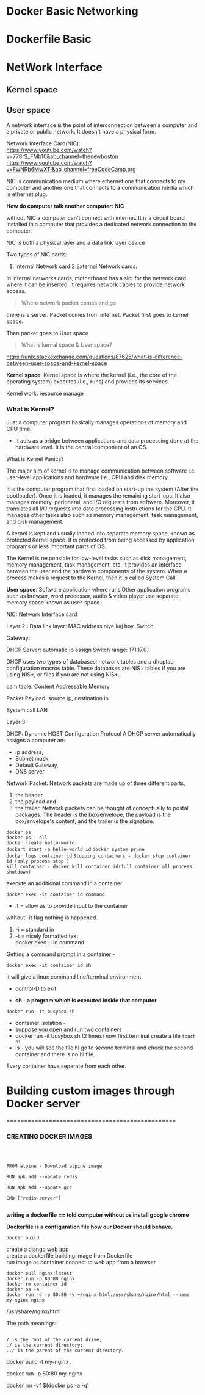 # Docker Basic Networking 
# Dockerfile Basic

# NetWork Interface 
## Kernel space
## User space



A network interface is the point of interconnection between a computer and a private or public network. It doesn't have a physical form.

Network Interface Card(NIC): <br/>
https://www.youtube.com/watch?v=778rS_FMb10&ab_channel=thenewboston
https://www.youtube.com/watch?v=FwNRb6MwXTI&ab_channel=freeCodeCamp.org

NIC is communication medium where ethernet one that connects to my computer and another one that connects to a communication media which is ethernet plug. 

**How do computer talk another computer: NIC** <br/>

without NIC a computer can't connect with internet. It is a circuit board installed in a computer that provides a dedicated network connection to the computer.

NIC is both a physical layer and a data link layer device

Two types of NIC cards:
1. Internal Network card 2.External Network cards.

In internal networks cards, motherboard has a slot for the network card where it can be inserted. It requires network cables to provide network access.

> Where network packet comes and go

there is a server. Packet comes from internet. Packet first goes to kernel space.

Then packet goes to User space

> What is kernal space & User space?

https://unix.stackexchange.com/questions/87625/what-is-difference-between-user-space-and-kernel-space

**Kernel space**: Kernel space is where the kernel (i.e., the core of the operating system) executes (i.e., runs) and provides its services.<br/>


Kernel work: resource manage 
### What is Kernel?<br/>
Just a computer program.basically manages operations of memory and CPU time.

- It acts as a bridge between applications and data processing done at the hardware level. It is the central component of an OS.

What is Kernel Panics?




The major aim of kernel is to manage communication between software i.e. user-level applications and hardware i.e., CPU and disk memory.

It is the computer program that first loaded on start-up the system (After the bootloader). Once it is loaded, it manages the remaining start-ups. It also manages memory, peripheral, and I/O requests from software. Moreover, it translates all I/O requests into data processing instructions for the CPU. It manages other tasks also such as memory management, task management, and disk management.

A kernel is kept and usually loaded into separate memory space, known as protected Kernel space. It is protected from being accessed by application programs or less important parts of OS.



The Kernel is responsible for low-level tasks such as disk management, memory management, task management, etc. It provides an interface between the user and the hardware components of the system. When a process makes a request to the Kernel, then it is called System Call.


**User space**: Software application where runs.Other application programs such as browser, word processor, audio & video player use separate memory space known as user-space.

NIC: Network Interface card

Layer 2 : Data link layer: MAC address niye kaj hoy. Switch

Gateway:

DHCP Server: automatic ip assign
Switch range: 171.17.0.1

DHCP uses two types of databases: network tables and a dhcptab configuration macros table. These databases are NIS+ tables if you are using NIS+, or files if you are not using NIS+.

cam table: Content Addressable Memory 

Packet Payload: 
source ip, destination ip

System call
LAN


Layer 3: 



DHCP: Dynamic HOST Configuration Protocol
A DHCP server automatically assigns a computer an:
- ip address, 
- Subnet mask,
- Default Gateway,
- DNS server

Network Packet:
Network packets are made up of three different parts, 
1. the header, 
2. the payload and 
3. the trailer. 
Network packets can be thought of conceptually to postal packages. The header is the box/envelope, the payload is the box/envelope's content, and the trailer is the signature.


`docker ps`
<br/>
`docker ps --all` 
<br/>
`docker create hello-world`<br/>
`dockert start -a hello-world id`
`docker system prune `<br/>
`docker logs container id` 
`Stopping containers - docker stop container id (only process stop )`<br/>
`kill container - docker kill container id(full container all process shutdown)`

execute an additional command in a container 

`docker exec -it container id command `<br/>

- it = allow us to provide input to the container <br/>

without -it flag nothing is happened.
1. -i = standard in <br/>
2. -t = nicely formatted text <br/>
docker exec -i id command 

Getting a command prompt in a container - <br/>

`docker exec -it container id sh` <br/>

it will give a linux command line/terminal environment
- control-D to exit

- **sh - a program which is executed inside that computer**

`docker run -it busybox sh` <br/>

- container isolation -
- suppose you open and run two containers
- docker run -it busybox sh (2 times)
now first terminal create a file 
`touch hi`
- ls - you will see the file hi
go to second terminal and check the second container and 
there is no hi file.

Every container have seperate from each other.

# Building custom images through Docker server
================================================
### CREATING DOCKER IMAGES 
<br/>
<code> <br/>
FROM alpine - Download alpine image<br/>
RUN apk add --update redis<br/>
RUN apk add --update gcc<br/>
CMD ["redis-server"]<br/>
</code>

**writing a dockerfile == told computer without os install google chrome**

**Dockerfile is a configuration file how our Docker should behave.**

`docker build .` <br/>


create a django web app<br/>
create a dockerfile
building image from Dockerfile<br/>
run image as container 
connect to web app from a browser<br/>

```
docker pull nginx:latest
docker run -p 80:80 nginx
docker rm container id
docker ps -a
docker run -d -p 80:80 -v ~/nginx-html:/usr/share/nginx/html --name my-nginx nginx

```
/usr/share/nginx/html   

The path meanings:

```

/ is the root of the current drive;
./ is the current directory;
../ is the parent of the current directory.

```

docker build -t my-nginx .

docker run -p 80:80 my-nginx

docker rm -vf $(docker ps -a -q)